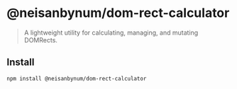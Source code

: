# @neisanbynum/dom-rect-calculator
> A lightweight utility for calculating, managing, and mutating DOMRects.

## Install

```bash
npm install @neisanbynum/dom-rect-calculator
